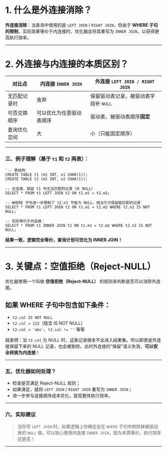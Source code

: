 # 1. 什么是外连接消除？

**外连接消除**：当查询中使用的是 `LEFT JOIN` / `RIGHT JOIN`，但由于 **WHERE 子句的限制**，实际效果等价于内连接时，优化器会将其重写为 `INNER JOIN`，以获得更高执行效率。

---

# 2. 外连接与内连接的本质区别？

|对比点|内连接 `INNER JOIN`|外连接 `LEFT JOIN / RIGHT JOIN`|
|---|---|---|
|无匹配记录时|舍弃|保留驱动表记录，被驱动表字段补 `NULL`|
|可否交换顺序|可以优化为任意驱动表顺序|驱动表、被驱动表顺序**固定**|
|查询优化空间|大|小（只能固定顺序）|

---

### 三、例子理解（基于 `t1` 和 `t2` 两表）：

```
`-- 表结构 
CREATE TABLE t1 (m1 INT, n1 CHAR(1)); 
CREATE TABLE t2 (m2 INT, n2 CHAR(1));
```


```
-- 左连接，保留 t1 中无法匹配的记录（补 NULL） 
SELECT * FROM t1 LEFT JOIN t2 ON t1.m1 = t2.m2;  

-- WHERE 子句进一步限制了 t2.n2 不能为 NULL，相当于只保留能匹配的记录 
SELECT * FROM t1 LEFT JOIN t2 ON t1.m1 = t2.m2 WHERE t2.n2 IS NOT NULL;  

-- 实际等价于内连接： 
SELECT * FROM t1 INNER JOIN t2 ON t1.m1 = t2.m2 WHERE t2.n2 IS NOT NULL;
```

**结果一致，逻辑完全等价，查询计划可优化为 INNER JOIN！**

---

# 3. 关键点：空值拒绝（Reject-NULL）

优化器使用一个叫做 **空值拒绝（Reject-NULL）** 的规则来判断是否可以消除外连接。

## 如果 WHERE 子句中包含如下条件：

- `t2.col IS NOT NULL`
- `t2.col = 123`（隐含 IS NOT NULL）
- `t2.col > 'abc'`、`t2.col != ''` 等等

就表明：当 `t2.col` 为 NULL 时，这条记录根本不会进入结果集。所以即使是外连接保留下来的 NULL 记录，也会被剔除。此时外连接的“保留”语义失效，**可以安全转换为内连接**！

---

### 五、优化器如何处理？

- 检查是否满足 Reject-NULL 规则；
- 如果满足，就将 `LEFT JOIN` / `RIGHT JOIN` 重写为 `INNER JOIN`；
- 进一步参与连接顺序成本优化，提高整体执行效率。

---

### 六、实际建议

> 当你写 `LEFT JOIN` 时，如果逻辑上你确定会在 `WHERE` 子句中排除掉被驱动表的 `NULL` 值，可以放心使用内连接 `INNER JOIN`，因为本质等价，执行效率还更高！

---